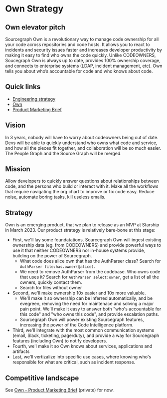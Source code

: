 # Own Strategy

## Own elevator pitch

Sourcegraph Own is a revolutionary way to manage code ownership for all your code across repositories and code hosts. It allows you to react to incidents and security issues faster and increases developer productivity by making it easy to find who owns the code quickly. Unlike CODEOWNERS, Soucegraph Own is always up to date, provides 100% ownership coverage, and connects to enterprise systems (LDAP, incident management, etc). Own tells you about who’s accountable for code and who knows about code.

## Quick links

- [Engineering strategy](../../../departments/engineering/index.md#product-vision-and-strategy)
- [Own](../../../departments/engineering/teams/own/index.md)
- [Product Marketing Brief](https://docs.google.com/document/d/1597R1KNoyrU79twn0xoBBMxexnRRGe2I1VQA4mxtR-I/edit#heading=h.a9uhc0ymvnxt)

## Vision

In 3 years, nobody will have to worry about codeowners being out of date. Devs will be able to quickly understand who owns what code and service, and how all the pieces fit together, and collaboration will be so much easier. The People Graph and the Source Graph will be merged.

## Mission

Allow developers to quickly answer questions about relationships between code, and the persons who build or interact with it. Make all the workflows that require navigating the org chart to improve or fix code easy. Reduce noise, automate boring tasks, kill useless emails.

## Strategy

Own is an emerging product, that we plan to release as an MVP at Starship in March 2023. Our product strategy is relatively bare-bone at this stage:

- First, we'll lay some foundatations. Sourcegraph Own will ingest existing ownership data (eg. from CODEOWNERS) and provide powerful ways to use it that neither CODEOWNERS nor in-house systems provide, building on the power of Sourcegraph.
  - What code does alice own that has the AuthParser class? Search for `AuthParser file:has.owner(@alice)`.
  - We need to remove AuthParser from the codebase. Who owns code that uses it? Search for `AuthParser select:owner`, get a list of all the owners, quickly contact them.
  - Search for files without owner
- Second, we'll make ownership 10x easier and 10x more valuable.
  - We'll make it so ownership can be inferred automatically, and be evegreen, removing the need for maintenace and solving a major pain point. We'll make it easy to answer both "who's accountable for this code" and "who owns this code", and provide escalation paths.
  - Sourcegraph Own will power existing Sourcegraph features, increasing the power of the Code Intelligence platform.
- Third, we'll integrate with the most common communication systems (email, Slack, ticketing, pagerduty), and provide a way for Sourcegraph features (including Own) to notify developers.
- Fourth, we'l make it so Own knows about services, applications and artifacts
- Last, we'll vertizalize into specific use cases, where knowing who's responsible for what are critical, such as incident response.

## Competitive landscape

See [Own - Product Marketing Brief](https://docs.google.com/document/d/1597R1KNoyrU79twn0xoBBMxexnRRGe2I1VQA4mxtR-I/edit#heading=h.a9uhc0ymvnxt) (private) for now.

